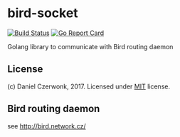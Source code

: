# bird-socket
[![Build Status](https://travis-ci.org/czerwonk/bird_socket.svg)][travis]
[![Go Report Card](https://goreportcard.com/badge/github.com/czerwonk/bird_socket)][goreportcard]

Golang library to communicate with Bird routing daemon

## License
(c) Daniel Czerwonk, 2017. Licensed under [MIT](LICENSE) license.

## Bird routing daemon
see http://bird.network.cz/

[travis]: https://travis-ci.org/czerwonk/bird_socket
[goreportcard]: https://goreportcard.com/report/github.com/czerwonk/bird_socket
